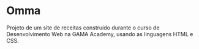 # Omma
Projeto de um site de receitas construído durante o curso de Desenvolvimento Web na GAMA Academy, usando as linguagens HTML e CSS.
